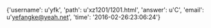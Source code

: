 {'username': u'yfk', 'path': u'xz1201/1201.html', 'answer': u'C', 'email': u'yefangke@yeah.net', 'time': '2016-02-26:23:06:24'}